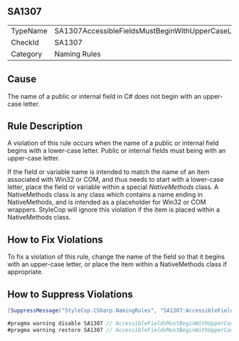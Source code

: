 ﻿## SA1307

<table>
<tr>
  <td>TypeName</td>
  <td>SA1307AccessibleFieldsMustBeginWithUpperCaseLetter</td>
</tr>
<tr>
  <td>CheckId</td>
  <td>SA1307</td>
</tr>
<tr>
  <td>Category</td>
  <td>Naming Rules</td>
</tr>
</table>

## Cause

The name of a public or internal field in C# does not begin with an upper-case letter.

## Rule Description

A violation of this rule occurs when the name of a public or internal field begins with a lower-case letter. Public or internal fields must being with an upper-case letter.

If the field or variable name is intended to match the name of an item associated with Win32 or COM, and thus needs to start with a lower-case letter, place the field or variable within a special *NativeMethods* class. A NativeMethods class is any class which contains a name ending in NativeMethods, and is intended as a placeholder for Win32 or COM wrappers. StyleCop will ignore this violation if the item is placed within a NativeMethods class.

## How to Fix Violations

To fix a violation of this rule, change the name of the field so that it begins with an upper-case letter, or place the item within a NativeMethods class if appropriate.

## How to Suppress Violations

```csharp
[SuppressMessage("StyleCop.CSharp.NamingRules", "SA1307:AccessibleFieldsMustBeginWithUpperCaseLetter", Justification = "Reviewed.")]
```

```csharp
#pragma warning disable SA1307 // AccessibleFieldsMustBeginWithUpperCaseLetter
#pragma warning restore SA1307 // AccessibleFieldsMustBeginWithUpperCaseLetter
```
